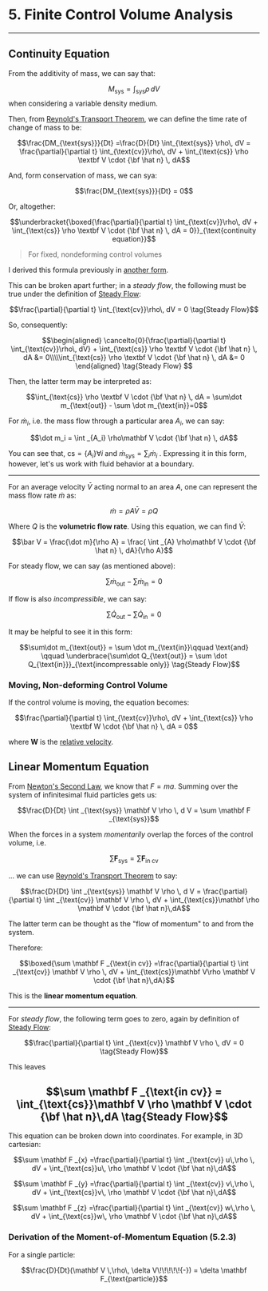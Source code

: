 # 5. Finite Control Volume Analysis


---


## Continuity Equation


From the additivity of mass, we can say that:

$$M_{\text{sys}} = \int_{\text{sys}} \rho \,dV$$
when considering a variable density medium.


Then, from [Reynold's Transport Theorem](4.%20Fluid%20Kinematics.md#Reynold's%20Transport%20Theorem), we can define the time rate of change of mass to be:


$$\frac{DM_{\text{sys}}}{Dt} =\frac{D}{Dt} \int_{\text{sys}} \rho\, dV  = \frac{\partial}{\partial t} \int_{\text{cv}}\rho\, dV + \int_{\text{cs}} \rho \textbf V \cdot {\bf \hat n} \, dA$$

And, form conservation of mass, we can sya:

$$\frac{DM_{\text{sys}}}{Dt} = 0$$

Or, altogether:

$$\underbracket{\boxed{\frac{\partial}{\partial t} \int_{\text{cv}}\rho\, dV + \int_{\text{cs}} \rho \textbf V \cdot {\bf \hat n} \, dA = 0}}_{\text{continuity equation}}$$

> For fixed, nondeforming control volumes

I derived this formula previously in [another form](Cauchy%20Momentum%20Equation.md#^continuity-equation). 

This can be broken apart further; in a *steady flow*, the following must be true under the definition of [Steady Flow](4.%20Fluid%20Kinematics.md#Steady%20Flow):

$$$$
$$\frac{\partial}{\partial t} \int_{\text{cv}}\rho\, dV  = 0  \tag{Steady Flow}$$

So, consequently:

$$\begin{aligned}
\cancelto{0}{\frac{\partial}{\partial t} \int_{\text{cv}}\rho\, dV} + \int_{\text{cs}} \rho \textbf V \cdot {\bf \hat n} \, dA &= 0\\\\\int_{\text{cs}} \rho \textbf V \cdot {\bf \hat n} \, dA &= 0
\end{aligned}
\tag{Steady Flow}
$$



Then, the latter term may be interpreted as:

$$\int_{\text{cs}} \rho \textbf V \cdot {\bf \hat n} \, dA = \sum\dot m_{\text{out}} -  \sum \dot m_{\text{in}}=0$$

For $\dot m_i$, i.e. the mass flow through a particular area $A_i$, we can say:

$$\dot m_i = \int _{A_i} \rho\mathbf V \cdot {\bf \hat n} \, dA$$

You can see that, $\text{cs} = \{A_i\} \forall i$ and  $\dot m_{\text{sys}} = \sum _i \dot m_i$ . Expressing it in this form, however, let's us work with fluid behavior at a boundary.

--- 

For an average velocity $\bar V$ acting normal to an area $A$, one can represent the mass flow rate $\dot m$ as:

$$\dot m = \rho A \bar V = \rho Q$$

Where $Q$ is the **volumetric flow rate**. Using this equation, we can find $\bar V$:

$$\bar V = \frac{\dot m}{\rho A} = \frac{ \int _{A} \rho\mathbf V \cdot {\bf \hat n} \, dA}{\rho A}$$

For steady flow, we can say (as mentioned above):

$$\sum\dot m_{\text{out}} -  \sum \dot m_{\text{in}}=0$$

If flow is also *incompressible*, we can say:

$$\sum\dot Q_{\text{out}} -  \sum \dot Q_{\text{in}}=0$$

It may be helpful to see it in this form:

$$\sum\dot m_{\text{out}} =  \sum \dot m_{\text{in}}\qquad \text{and} \qquad \underbrace{\sum\dot Q_{\text{out}} =  \sum \dot Q_{\text{in}}}_{\text{incompressable only}} \tag{Steady Flow}$$

### Moving, Non-deforming Control Volume

If the control volume is moving, the equation becomes:

$$\frac{\partial}{\partial t} \int_{\text{cv}}\rho\, dV + \int_{\text{cs}} \rho \textbf W \cdot {\bf \hat n} \, dA = 0$$

where $\mathbf W$ is the [relative velocity](7.%20Fluid%20Kinematics.md#^rel-velocity). 

## Linear Momentum Equation

From [Newton's Second Law](Galileo's%20Relativity%20Principle.md#^newtons-second-law), we know that $F=ma$. Summing over the system of infinitesimal fluid particles gets us:

$$\frac{D}{Dt} \int _{\text{sys}} \mathbf V \rho \, d V = \sum \mathbf F _{\text{sys}}$$

When the forces in a system *momentarily* overlap the forces of the control volume, i.e.

$$\sum \mathbf F _{\text{sys}} = \sum \mathbf F _{\text{in cv}}$$

... we can use [Reynold's Transport Theorem](7.%20Fluid%20Kinematics.md#Reynold's%20Transport%20Theorem) to say:

$$\frac{D}{Dt} \int _{\text{sys}} \mathbf V \rho \, d V = \frac{\partial}{\partial t} \int _{\text{cv}} \mathbf V \rho \, dV + \int_{\text{cs}}\mathbf \rho \mathbf V \cdot {\bf \hat n}\,dA$$

The latter term can be thought as the "flow of momentum" to and from the system. 


Therefore:

$$\boxed{\sum \mathbf F _{\text{in cv}} =\frac{\partial}{\partial t} \int _{\text{cv}} \mathbf V \rho \, dV + \int_{\text{cs}}\mathbf V\rho \mathbf V \cdot {\bf \hat n}\,dA}$$

This is the **linear momentum equation**. 

---

For *steady flow*, the following term goes to zero, again by definition of [Steady Flow](7.%20Fluid%20Kinematics.md#Steady%20Flow):

$$\frac{\partial}{\partial t} \int _{\text{cv}} \mathbf V \rho \, dV = 0 \tag{Steady Flow}$$

This leaves

$$\sum \mathbf F _{\text{in cv}} = \int_{\text{cs}}\mathbf V \rho \mathbf V \cdot {\bf \hat n}\,dA \tag{Steady Flow}$$
---

This equation can be broken down into coordinates. For example, in 3D cartesian:

$$\sum \mathbf F _{x} =\frac{\partial}{\partial t} \int _{\text{cv}} u\,\rho \, dV + \int_{\text{cs}}u\, \rho \mathbf V \cdot {\bf \hat n}\,dA$$

$$\sum \mathbf F _{y} =\frac{\partial}{\partial t} \int _{\text{cv}} v\,\rho \, dV + \int_{\text{cs}}v\, \rho \mathbf V \cdot {\bf \hat n}\,dA$$

$$\sum \mathbf F _{z} =\frac{\partial}{\partial t} \int _{\text{cv}} w\,\rho \, dV + \int_{\text{cs}}w\, \rho \mathbf V \cdot {\bf \hat n}\,dA$$



### Derivation of the Moment-of-Momentum Equation (5.2.3)

For a single particle:

$$\frac{D}{Dt}(\mathbf V \,\rho\, \delta V\!\!\!\!\!{-}) = \delta \mathbf F_{\text{particle}}$$

